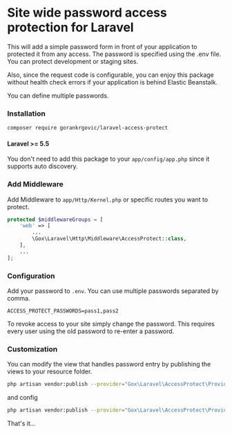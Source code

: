 # Site wide password access protection for Laravel

This will add a simple password form in front of your application to protected it from any access. The password is specified using the .env file.
You can protect development or staging sites.

Also, since the request code is configurable, you can enjoy this package without health check errors if your application is 
behind Elastic Beanstalk.

You can define multiple passwords.

### Installation

```bash
composer require gorankrgovic/laravel-access-protect
```

#### Laravel >= 5.5

You don't need to add this package to your `app/config/app.php` since it supports auto discovery.

### Add Middleware

Add Middleware to `app/Http/Kernel.php` or specific routes you want to protect.

```php
protected $middlewareGroups = [
    'web' => [
        ...
        \Gox\Laravel\Http\Middleware\AccessProtect::class,
    ],
    ...
];
```

### Configuration

Add your password to `.env`. You can use multiple passwords separated by comma.


```
ACCESS_PROTECT_PASSWORDS=pass1,pass2
```
To revoke access to your site simply change the password. This requires every user using the old password to re-enter a password.

### Customization

You can modify the view that handles password entry by publishing the views to your resource folder.

```bash
php artisan vendor:publish --provider="Gox\Laravel\AccessProtect\Provides\AccessProtectServiceProvider" --tag=views
```

and config

```bash
php artisan vendor:publish --provider="Gox\Laravel\AccessProtect\Provides\AccessProtectServiceProvider" --tag=config
```

That's it...

